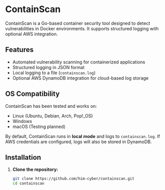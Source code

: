 # ContainScan
ContainScan is a Go-based container security tool designed to detect vulnerabilities in Docker environments. It supports structured logging with optional AWS integration.

## Features
- Automated vulnerability scanning for containerized applications
- Structured logging in JSON format
- Local logging to a file (`containscan.log`)
- Optional AWS DynamoDB integration for cloud-based log storage

## OS Compatibility
ContainScan has been tested and works on:
- Linux (Ubuntu, Debian, Arch, Pop!_OS)
- Windows
- macOS (Testing planned)

By default, ContainScan runs in **local mode** and logs to `containscan.log`. If AWS credentials are configured, logs will also be stored in DynamoDB.

## Installation
1. **Clone the repository:**
   ```bash
   git clone https://github.com/him-cyber/containscan.git
   cd containscan

